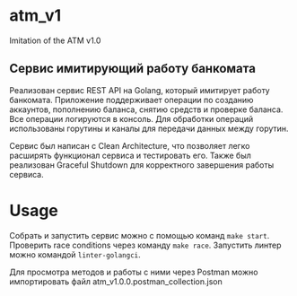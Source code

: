 # atm_v1

Imitation of the ATM v1.0

## Сервис имитирующий работу банкомата

Реализован сервис REST API на Golang, который имитирует работу банкомата. Приложение поддерживает операции по созданию аккаунтов, пополнению баланса, снятию средств и проверке баланса. Все операции логируются в консоль. Для обработки операций использованы горутины и каналы для передачи данных между горутин.

Сервис был написан с Clean Architecture, что позволяет легко расширять функционал сервиса и тестировать его.
Также был реализован Graceful Shutdown для корректного завершения работы сервиса.

# Usage

Собрать и запустить сервис можно с помощью команд `make start`.
Проверить race conditions через команду `make race`.
Запустить линтер можно командой `linter-golangci`.

Для просмотра методов и работы с ними через Postman можно импортировать файл atm_v1.0.0.postman_collection.json
